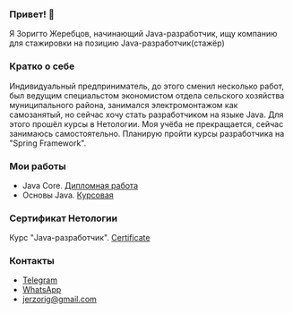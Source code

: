 ### Привет!  👋

Я Зоригто Жеребцов, начинающий Java-разработчик, ищу компанию для стажировки
на позицию Java-разработчик(стажёр)

### Кратко о себе

Индивидуальный предприниматель, до этого сменил несколько работ,
был ведущим специальстом экономистом отдела сельского хозяйства муниципального района,
занимался электромонтажом как самозанятый, но сейчас хочу стать разработчиком на языке Java.
Для этого прошёл курсы в Нетологии. Моя учёба не прекращается, сейчас занимаюсь самостоятельно.
Планирую пройти курсы разработчика на "Spring Framework".

### Мои работы
+ Java Core. [Дипломная работа](https://github.com/zorigto82/TaskManager.git)
+ Основы Java. [Курсовая](https://github.com/zorigto82/Converter-.git) 

### Сертификат Нетологии
Курс "Java-разработчик". [Certificate](https://github.com/zorigto82/zorigto82/blob/main/certificate%20об%20окончании%20обучения.pdf)

### Контакты

+ [Telegram](https://t.me/Zorigto82)
+ [WhatsApp](https://wa.me/79141354814)
+ jerzorig@gmail.com
<!--
**zorigto82/zorigto82** is a ✨ _special_ ✨ repository because its `README.md` (this file) appears on your GitHub profile.

Here are some ideas to get you started:

- 🔭 I’m currently working on ...
- 🌱 I’m currently learning ...
- 👯 I’m looking to collaborate on ...
- 🤔 I’m looking for help with ...
- 💬 Ask me about ...
- 📫 How to reach me: ...
- 😄 Pronouns: ...
- ⚡ Fun fact: ...
-->
